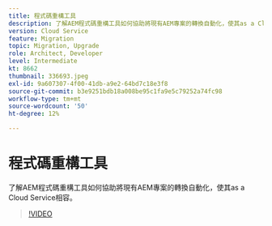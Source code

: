 ```yaml
---
title: 程式碼重構工具
description: 了解AEM程式碼重構工具如何協助將現有AEM專案的轉換自動化，使其as a Cloud Service相容。
version: Cloud Service
feature: Migration
topic: Migration, Upgrade
role: Architect, Developer
level: Intermediate
kt: 8662
thumbnail: 336693.jpeg
exl-id: 9a607307-4f00-41db-a9e2-64bd7c18e3f8
source-git-commit: b3e9251bdb18a008be95c1fa9e5c79252a74fc98
workflow-type: tm+mt
source-wordcount: '50'
ht-degree: 12%

---
```


# 程式碼重構工具

了解AEM程式碼重構工具如何協助將現有AEM專案的轉換自動化，使其as a Cloud Service相容。

>[!VIDEO](https://video.tv.adobe.com/v/336693?quality=12&learn=on)
